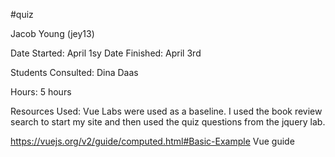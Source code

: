 #quiz


Jacob Young (jey13)

Date Started: April 1sy
Date Finished:  April 3rd

Students Consulted:
Dina Daas

Hours: 5 hours




Resources Used: 
Vue Labs were used as a baseline. I used the book review search to start my site  and then used the quiz questions from the jquery  lab.

https://vuejs.org/v2/guide/computed.html#Basic-Example
Vue guide 


